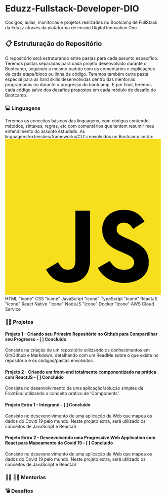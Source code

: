 # Eduzz-Fullstack-Developer-DIO

Códigos, aulas, monitorias e projetos realizados no Bootcamp de FullStack da Eduzz através da plataforma de ensino Digital Innovation One. 

## :clipboard: Estruturação do Repositório
O repositório será estruturando entre pastas para cada assunto específico.  Teremos pastas separadas para cada projeto desenvolvido durante o Bootcamp, seguindo o mesmo padrão com os comentários e explicações de cada etapa/bloco ou linha de código. Teremos também outra pasta especial para as hard skills desenvolvidas dentro das mentorias programadas no durante o progresso do bootcamp. E por final, teremos cada código salvo dos desafios propostos em cada módulo de desafio do Bootcamp.

### :computer: Linguagens

Teremos os conceitos básicos das linguagens, com códigos contendo métodos, sintaxes, regras, etc com comentários que tentem resumir meu entendimento do assunto estudado. As linguagens/extensões/frameworks/CLI's envolvidos no Bootcamp serão: 
<img src="./Images/js icon.png" >
 HTML
 "ícone" CSS
 "ícone" JavaScript
 "ícone" TypeScript
 "ícone" ReactJS
 "ícone" React Native
 "ícone" NodeJS
 "ícone" Docker
 "ícone" AWS Cloud Service

### :man_technologist: Projetos

#### Projeto 1 - Criando seu Primeiro Repositório no Github para Compartilhar seu Progresso - [ ] Concluído
Consiste na criação de um repositório utilizando os conhecimentos em Git/Github e Markdown, detalhando com um ReadMe sobre o que existe no repositório e os códigos/pastas envolvidos.

#### Projeto 2 - Criando um front-end totalmente componentizado na prática com ReactJS - [ ] Concluído
Consiste no desenvolvimento de uma aplicação/solução simples de FrontEnd utilizando o conceito prático de 'Components'.

#### Projeto Extra 1 - Integrand - [ ] Concluído
Consisto no desevenolvimento de uma aplicação da Web que mapea os dados do Covid 19 pelo mundo. Neste projeto extra, será utilizado
os conceitos de JavaScript e ReactJS

#### Projeto Extra 2 - Desenvolvendo uma Progressive Web Application com React para Mapeamento do Covid 19 - [ ] Concluído
Consisto no desevenolvimento de uma aplicação da Web que mapea os dados do Covid 19 pelo mundo. Neste projeto extra, será utilizado
os conceitos de JavaScript e ReactJS

### :woman_teacher: :man_teacher: Mentorias
### :bomb: Desafios